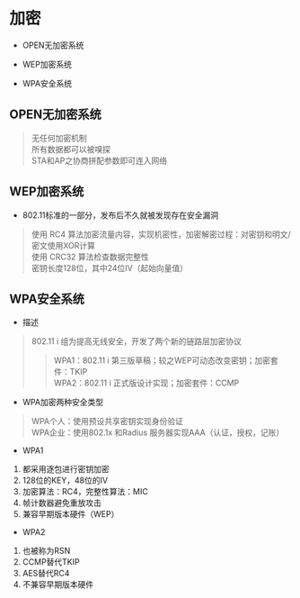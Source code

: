 

# 加密

* OPEN无加密系统

* WEP加密系统

* WPA安全系统

## OPEN无加密系统
> 无任何加密机制  
  所有数据都可以被嗅探  
  STA和AP之协商拼配参数即可连入网络


## WEP加密系统

* 802.11标准的一部分，发布后不久就被发现存在安全漏洞
  
> 使用 RC4 算法加密流量内容，实现机密性，加密解密过程：对密钥和明文/密文使用XOR计算  
> 使用 CRC32 算法检查数据完整性  
> 密钥长度128位，其中24位IV（起始向量值）


## WPA安全系统

* 描述
> 802.11 i 组为提高无线安全，开发了两个新的链路层加密协议  
>> WPA1：802.11 i 第三版草稿；较之WEP可动态改变密钥；加密套件：TKIP  
>> WPA2：802.11 i 正式版设计实现；加密套件：CCMP  

* WPA加密两种安全类型
> WPA个人：使用预设共享密钥实现身份验证  
> WPA企业：使用802.1x 和Radius 服务器实现AAA（认证，授权，记账）


* WPA1

1. 都采用逐包进行密钥加密
1. 128位的KEY，48位的IV
1. 加密算法：RC4，完整性算法：MIC
1. 帧计数器避免重放攻击
1. 兼容早期版本硬件（WEP）

* WPA2 
1. 也被称为RSN
1. CCMP替代TKIP
1. AES替代RC4
1. 不兼容早期版本硬件


